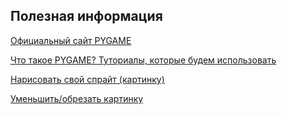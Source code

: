 ## Полезная информация

[Официальный сайт PYGAME](https://web.archive.org/web/20191211025704/https://www.pygame.org/docs/tut/PygameIntro.html)

[Что такое PYGAME? Туториалы, которые будем использовать](https://proproprogs.ru/modules/chto-takoe-pygame-karkas-prilozheniya-fps)

[Нарисовать свой спрайт (картинку)](https://www.pixilart.com/draw?ref=home-page)

[Уменьшить/обрезать картинку](https://www.resizepixel.com/ru/download)
